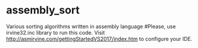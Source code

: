 # assembly_sort
Various sorting algorithms written in assembly language
#Please, use irvine32.inc library to run this code. 
Visit http://asmirvine.com/gettingStartedVS2017/index.htm to configure your IDE.
